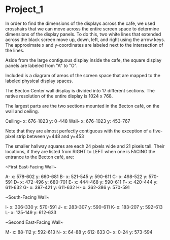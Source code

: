 # Project_1


In order to find the dimensions of the displays across the cafe, we used crosshairs that we can move across the entire screen space to determine dimensions of the display panels. To do this, two white lines that extended across the black screen move up, down, left, and right using the arrow keys. The approximate x and y-coordinates are labeled next to the intersection of the lines. 

Aside from the large contiguous display inside the cafe, the square display panels are labeled from "A" to "O". 

Included is a diagram of areas of the screen space that are mapped to the labeled physical display spaces.



The Becton Center wall display is divided into 17 different sections. The native resolution of the entire display is 1024 x 768.

The largest parts are the two sections mounted in the Becton café, on the wall and ceiling. 

Ceiling- x: 676-1023	y: 0-448
Wall-	 x: 676-1023	y: 453-767

Note that they are almost perfectly contiguous with the exception of a five-pixel strip between y=448 and y=453

The smaller hallway squares are each 24 pixels wide and 21 pixels tall. Their locations, if they are listed from RIGHT to LEFT when one is FACING the entrance to the Becton café, are:

~First East-Facing Wall~

A-		x: 578-602		y: 660-681
B-		x: 521-545		y: 590-611
C-		x: 498-522		y: 570-591
D-		x: 472-496		y: 680-701
E-		x: 444-468		y: 590-611
F-      x: 420-444		y: 611-632
G-		x: 397-421		y: 611-632
H-		x: 362-386		y: 570-591

~South-Facing Wall~

I-		x: 306-330		y: 570-591
J-		x: 283-307		y: 590-611
K-		x: 183-207		y: 592-613
L-		x: 125-149		y: 612-633

~Second East-Facing Wall~

M-		x: 88-112		y: 592-613
N-		x: 64-88		y: 612-633
O-		x: 0-24			y: 573-594

